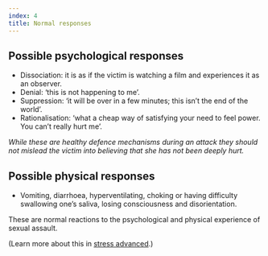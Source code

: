 ```yaml
---
index: 4
title: Normal responses
---
```

## Possible psychological responses

* Dissociation: it is as if the victim is watching a film and experiences it as
an observer.
* Denial: ‘this is not happening to me’.
* Suppression: ‘it will be over in a few minutes; this isn’t the end of the world’.
* Rationalisation: ‘what a cheap way of satisfying your need to feel power.
You can’t really hurt me’.

*While these are healthy defence mechanisms during an attack they should not mislead
the victim into believing that she has not been deeply hurt.*

## Possible physical responses

* Vomiting, diarrhoea, hyperventilating, choking or having difficulty swallowing one’s saliva, losing consciousness and disorientation. 

These are normal reactions to the psychological and physical
experience of sexual assault. 

(Learn more about this in [stress advanced](umbrella://lesson/stress/1).)
